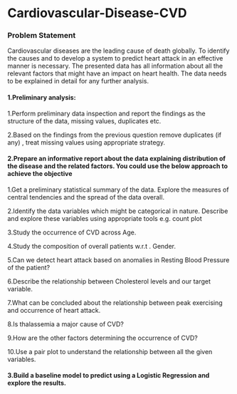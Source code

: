 # Cardiovascular-Disease-CVD

### Problem Statement

Cardiovascular diseases are the leading cause of death globally. To identify the causes and to develop a system to predict heart attack in an effective manner is necessary. The presented data has all information about all the relevant factors that might have an impact on heart health. The data needs to be explained in detail for any further analysis.

#### 1.Preliminary analysis:
     
    
   1.Perform preliminary data inspection and report the findings as the structure of the data, missing values, duplicates etc.
  
   2.Based on the findings from the previous question remove duplicates (if any) , treat missing values using appropriate strategy.

#### 2.Prepare an informative report about the data explaining distribution of the disease and the related factors. You could use the below approach to achieve the objective
     
     
   1.Get a preliminary statistical summary of the data. Explore the measures of central tendencies and the spread of the data overall.
   
   2.Identify the data variables which might be categorical in nature. Describe and explore these variables using appropriate tools e.g. count plot
   
   3.Study the occurrence of CVD across Age.
   
   4.Study the composition of overall patients w.r.t . Gender.
   
   5.Can we detect heart attack based on anomalies in Resting Blood Pressure of the patient?
   
   6.Describe the relationship between Cholesterol levels and our target variable.
   
   7.What can be concluded about the relationship between peak exercising and occurrence of heart attack.
   
   8.Is thalassemia a major cause of CVD?
   
   9.How are the other factors determining the occurrence of CVD?
   
   10.Use a pair plot to understand the relationship between all the given variables.


#### 3.Build a baseline model to predict using a Logistic Regression and explore the results.   
